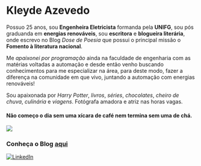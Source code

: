 # Kleyde Azevedo

Possuo 25 anos, sou **Engenheira Eletricista** formanda pela **UNIFG**, sou pós graduanda em **energias renováveis**, sou **escritora** e **blogueira literária**, onde escrevo no Blog *Dose de Poesia* que possui o principal missão o **Fomento à literatura nacional**.

Me *apaixonei por programação* ainda na faculdade de engenharia com as matérias voltadas a automação e desde então venho buscando conhecimentos para me especializar na área, para deste modo, fazer a diferença na comunidade em que vivo, juntando a automação com energias renováveis! 

Sou apaixonada por *Harry Potter*, *livros*, *séries*, *chocolates*, *cheiro de chuva*, *culinária* e *viagens*. Fotógrafa amadora e atriz nas horas vagas.

#### Não começo o dia sem uma xícara de café nem termina sem uma de chá.

![](https://blogger.googleusercontent.com/img/a/AVvXsEhvYFx0OR8zRJPhF1vbTGG1oDkfGvJDd7lGMwQsdHwJve3ifVt61g5FcKBR9vL7AjRXX1Tb2MLFD-K8NidALSmRqxdAex5HKa9OTt1seiQZUmUKTmrMD0lPG_SoD12jYwoLzIhHTiiJTwZkmixpssZ_ytVDiXnMYyqT2R2dmVbC2jBDiTVFjgVR73UFKA=s492)
### Conheça o Blog [aqui](https://dose-of-poetry.blogspot.com/) 

[![LinkedIn](https://img.shields.io/badge/LinkedIn-000?style=for-the-badge&logo=linkedin&logoColor=0E76A8)](https://www.linkedin.com/in/kleyde-a-437758111/)